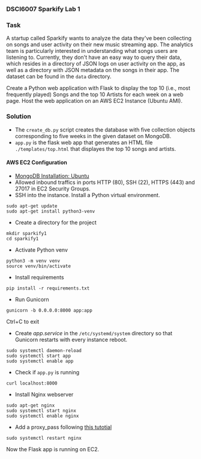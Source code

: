 ### DSCI6007 Sparkify Lab 1

### **Task** 

A startup called Sparkify wants to analyze the data they've been collecting on songs and user activity on their new music streaming app. 
The analytics team is particularly interested in understanding what songs users are listening to. 
Currently, they don't have an easy way to query their data, which resides in a directory of JSON logs on user activity on the app, as well as a directory with JSON 
metadata on the songs in their app. The dataset can be found in the `data` directory.

Create a Python web application with Flask to display the top 10 (i.e., most frequently played) Songs and the top 10 Artists for each week on a web page. Host the web 
application on an AWS EC2 Instance (Ubuntu AMI).

### **Solution**

- The `create_db.py` script creates the database with five collection objects corresponding to five weeks in the given dataset on MongoDB.
- `app.py` is the flask web app that generates an HTML file `./templates/top.html` that displayes the top 10 songs and artists. 


#### AWS EC2 Configuration

- [MongoDB Installation: Ubuntu](https://www.mongodb.com/docs/manual/tutorial/install-mongodb-on-ubuntu/)
- Allowed inbound traffics in ports HTTP (80), SSH (22), HTTPS (443) and 27017 in EC2 Security Groups.
- SSH into the instance. Install a Python virtual environment.
```
sudo apt-get update
sudo apt-get install python3-venv
```
- Create a directory for the project
```
mkdir sparkify1
cd sparkify1
```
- Activate Python venv 
```
python3 -m venv venv
source venv/bin/activate
```
- Install requirements
```
pip install -r requirements.txt
```
- Run Gunicorn
```
gunicorn -b 0.0.0.0:8000 app:app
``` 
Ctrl+C to exit
- Create *app.service* in the `/etc/systemd/system` directory so that Gunicorn restarts with every instance reboot.
```
sudo systemctl daemon-reload
sudo systemctl start app
sudo systemctl enable app
```
- Check if `app.py` is running
```
curl localhost:8000
```
- Install Nginx webserver 
```
sudo apt-get nginx
sudo systemctl start nginx
sudo systemctl enable nginx
```
- Add a proxy_pass following [this tutotial](https://medium.com/techfront/step-by-step-visual-guide-on-deploying-a-flask-application-on-aws-ec2-8e3e8b82c4f7#:~:text=Edit%20the%20default%20file%20in%20the%20sites%2Davailable%20folder.)
```
sudo systemctl restart nginx
```

Now the Flask app is running on EC2.
